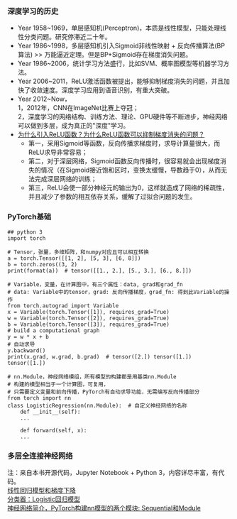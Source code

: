 ### 深度学习的历史
- Year 1958~1969，单层感知机(Perceptron)，本质是线性模型，只能处理线性分类问题。研究停滞近二十年。
- Year 1986~1998，多层感知机引入Sigmoid非线性映射 + 反向传播算法(BP算法) >> 万能逼近定理。但是BP+Sigmoid存在梯度消失问题。
- Year 1986~2006，统计学习方法盛行，比如SVM、概率图模型等机器学习方法。
- Year 2006~2011，ReLU激活函数被提出，能够抑制梯度消失的问题，并且加快了收敛速度。深度学习应用到语音识别，有重大突破。
- Year 2012~Now，<br>1，2012年，CNN在ImageNet比赛上夺冠；<br>2，深度学习的网络结构、训练方法、理论、GPU硬件等不断进步，神经网络可以做到多层，成为真正的"深度"学习。
- [为什么引入ReLU函数？为什么ReLU函数可以抑制梯度消失的问题？](https://blog.csdn.net/u014114990/article/details/50144653)
  - 第一，采用Sigmoid等函数，反向传播求梯度时，求导计算量很大，而ReLU求导非常容易；
  - 第二，对于深层网络，Sigmoid函数反向传播时，很容易就会出现梯度消失的情况（在Sigmoid接近饱和区时，变换太缓慢，导数趋于0），从而无法完成深层网络的训练；
  - 第三，ReLU会使一部分神经元的输出为0，这样就造成了网络的稀疏性，并且减少了参数的相互依存关系，缓解了过拟合问题的发生。

### PyTorch基础
```
## python 3
import torch

# Tensor，张量，多维矩阵，和numpy对应且可以相互转换
a = torch.Tensor([[1, 2], [5, 3], [6, 8]])
b = torch.zeros((3, 2)
print(format(a))  # tensor([[1., 2.], [5., 3.], [6., 8.]])

# Variable，变量，在计算图中，有三个属性：data, grad和grad_fn
# data: Variable中的tensor，grad: 反向传播梯度，grad_fn: 得到此Variable的操作
from torch.autograd import Variable
x = Variable(torch.Tensor([1]), requires_grad=True)
w = Variable(torch.Tensor([2]), requires_grad=True)
b = Variable(torch.Tensor([3]), requires_grad=True)
# build a computational graph
y = w * x + b
# 自动求导
y.backward()
print(x.grad, w.grad, b.grad)  # tensor([2.]) tensor([1.]) tensor([1.])

# nn.Module，神经网络模组，所有模型的构建都是用基类nn.Module
# 构建的模型相当于一个计算图，可复用，
# 只需要定义变量和前向传播，PyTorch有自动求导功能，无需编写反向传播部分
from torch import nn
class LogisticRegression(nn.Module):  # 自定义神经网络的名称
    def __init__(self):
    ...
    
    def forward(self, x):
    ...

```
### 多层全连接神经网络
注：来自本书开源代码，Jupyter Notebook + Python 3，内容详尽丰富，有代码。  
[线性回归模型和梯度下降](./ch3_nn/linear-regression-gradient-descend.ipynb)  
[分类器：Logistic回归模型](./ch3_nn/logistic-regression/logistic-regression.ipynb)  
[神经网络简介，PyTorch构建nn模型的两个模块: Sequential和Module](./ch3_nn/nn-sequential-module.ipynb)

